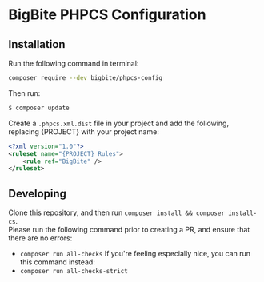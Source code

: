 # BigBite PHPCS Configuration

## Installation

Run the following command in terminal:
```bash
composer require --dev bigbite/phpcs-config
```

Then run:
```bash
$ composer update
```

Create a `.phpcs.xml.dist` file in your project and add the following, replacing {PROJECT} with your project name:

```xml
<?xml version="1.0"?>
<ruleset name="{PROJECT} Rules">
	<rule ref="BigBite" />
</ruleset>
```

## Developing

Clone this repository, and then run `composer install && composer install-cs`.  
Please run the following command prior to creating a PR, and ensure that there are no errors:
- `composer run all-checks`
If you're feeling especially nice, you can run this command instead:
- `composer run all-checks-strict`
